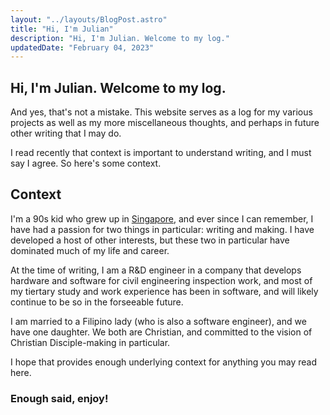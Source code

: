 ```yaml
---
layout: "../layouts/BlogPost.astro"
title: "Hi, I'm Julian"
description: "Hi, I'm Julian. Welcome to my log."
updatedDate: "February 04, 2023"
---
```


## Hi, I'm Julian. Welcome to my log. 

And yes, that's not a mistake. This website serves as a log for my various projects as well as my more miscellaneous thoughts, and perhaps in future other writing that I may do. 

I read recently that context is important to understand writing, and I must say I agree. So here's some context. 

## Context

I'm a 90s kid who grew up in [Singapore](https://en.wikipedia.org/wiki/Singapore), and ever since I can remember, I have had a passion for two things in particular: writing and making. I have developed a host of other interests, but these two in particular have dominated much of my life and career. 

At the time of writing, I am a R&D engineer in a company that develops hardware and software for civil engineering inspection work, and most of my tiertary study and work experience has been in software, and will likely continue to be so in the forseeable future. 

I am married to a Filipino lady (who is also a software engineer), and we have one daughter. We both are Christian, and committed to the vision of Christian Disciple-making in particular.

I hope that provides enough underlying context for anything you may read here. 

### Enough said, enjoy!
